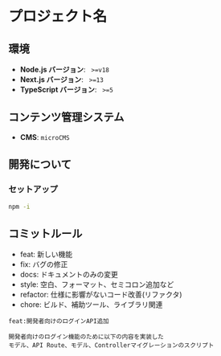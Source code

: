 # プロジェクト名

## 環境

- **Node.js バージョン**: ` >=v18`
- **Next.js バージョン**: ` >=13`
- **TypeScript バージョン**: ` >=5`

## コンテンツ管理システム

- **CMS**: `microCMS`

## 開発について

### セットアップ

```bash
npm -i
```

## コミットルール

- feat: 新しい機能
- fix: バグの修正
- docs: ドキュメントのみの変更
- style: 空白、フォーマット、セミコロン追加など
- refactor: 仕様に影響がないコード改善(リファクタ)
- chore: ビルド、補助ツール、ライブラリ関連

```例
feat:開発者向けのログインAPI追加

開発者向けのログイン機能のために以下の内容を実装した
モデル、API Route、モデル、Controllerマイグレーションのスクリプト
```

```

```
